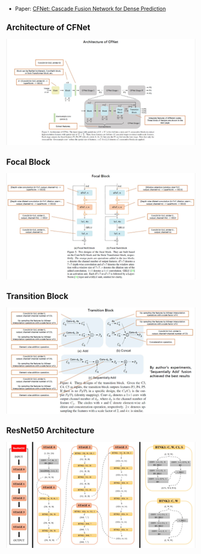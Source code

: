 + Paper: [CFNet: Cascade Fusion Network for Dense Prediction](https://arxiv.org/abs/2302.06052)
## Architecture of CFNet
![image](https://github.com/Tuo-tuo/DLModels/blob/main/CFNet/Architecture/ArchitectureOfCFNet.jpg)

## Focal Block
![image](https://github.com/Tuo-tuo/DLModels/blob/main/CFNet/Architecture/FocalBlock.jpg)

## Transition Block
![image](https://github.com/Tuo-tuo/DLModels/blob/main/CFNet/Architecture/TransitionBlock.jpg)

## ResNet50 Architecture
![image](https://github.com/Tuo-tuo/DLModels/blob/main/CFNet/Architecture/ResNet50Architecture.jpg)
